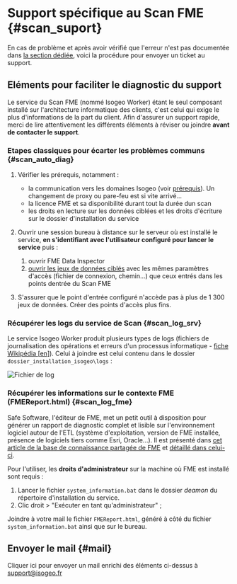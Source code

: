 # Support spécifique au Scan FME {#scan_suport}

En cas de problème et après avoir vérifié que l'erreur n'est pas documentée dans [la section dédiée](faq.html), voici la procédure pour envoyer un ticket au support.

## Eléments pour faciliter le diagnostic du support

Le service du Scan FME (nommé Isogeo Worker) étant le seul composant installé sur l'architecture informatique des clients, c'est celui qui exige le plus d'informations de la part du client. Afin d'assurer un support rapide, merci de lire attentivement les différents éléments à réviser ou joindre **avant de contacter le support**.

### Etapes classiques pour écarter les problèmes communs {#scan_auto_diag}

1. Vérifier les prérequis, notamment :

    * la communication vers les domaines Isogeo (voir [prérequis](/prerequisites.md)). Un changement de proxy ou pare-feu est si vite arrivé...
    * la licence FME et sa disponibilité durant tout la durée dun scan
    * les droits en lecture sur les données ciblées et les droits d'écriture sur le dossier d'installation du service

2. Ouvrir une session bureau à distance sur le serveur où est installé le service, **en s'identifiant avec l'utilisateur configuré pour lancer le service** puis :

    1. ouvrir FME Data Inspector
    2. [ouvrir les jeux de données ciblés](https://desktopmanualbasic.safe.com/DesktopBasic1Basics/1.13.ViewingData.html) avec les mêmes paramètres d'accès (fichier de connexion, chemin...) que ceux entrés dans les points dentrée du Scan FME

3. S'assurer que le point d'entrée configuré n'accède pas à plus de 1 300 jeux de données. Créer des points d'accès plus fins.

### Récupérer les logs du service de Scan {#scan_log_srv}

Le service Isogeo Worker produit plusieurs types de logs (fichiers de journalisation des opérations et erreurs d'un processus informatique - [fiche Wikipédia [en]](https://en.wikipedia.org/wiki/Log_file)). Celui à joindre est celui contenu dans le dossier `dossier_installation_isogeo\logs` :

![Fichier de log](/assets/install_log_file.png)

<!-- ### Liens directs {#direct_link}

Afin d'accéder rapidement à la bonne requête du Scan, joindre l'URL directe ou du moins celle du point d'entrée :

![URL unique des requêtes](/assets/request_url.png "Récupérer l'URL directe d'une requête du Scan")

Exemples :

* <https://app.isogeo.com/groups/08b3054757544463abd06f3ab51ee491/admin/isogeo-worker/entrypoints/56f9232db5b9172c054c1860/requests/59d7912936046e0050d61a7f>
* <https://scan.isogeo.com/g/08b3054757544463abd06f3ab51ee491/entrypoints/56f9232db5b9172c054c1860/requests/59d7912936046e0050d61a7f> -->

### Récupérer les informations sur le contexte FME (FMEReport.html) {#scan_log_fme}

Safe Software, l'éditeur de FME, met un petit outil à disposition pour générer un rapport de diagnostic complet et lisible sur l'environnement logiciel autour de l'ETL (système d'exploitation, version de FME installée, présence de logiciels tiers comme Esri, Oracle...). 
Il est présenté dans [cet article de la base de connaissance partagée de FME](https://knowledge.safe.com/articles/714/general-troubleshooting-gathering-system-informati.html) et [détaillé dans celui-ci](https://knowledge.safe.com/articles/692/a-guide-to-interpreting-the-system-information-bat.html).

Pour l'utiliser, les **droits d'administrateur** sur la machine où FME est installé sont requis :

1. Lancer le fichier `system_information.bat` dans le dossier *deamon* du répertoire d'installation du service.
2. Clic droit > "Exécuter en tant qu'administrateur" ;

Joindre à votre mail le fichier `FMEReport.html`, généré à côté du fichier `system_information.bat` ainsi que sur le bureau.

## Envoyer le mail {#mail}

Cliquer ici pour envoyer un mail enrichi des éléments ci-dessus à [support@isogeo.fr](mailto:support+scan@isogeo.fr?subject=TITRE_PROBLEME_ICI&cc=projets@isogeo.fr)
